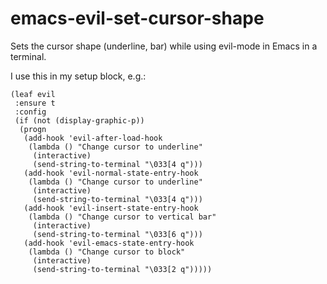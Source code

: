 # emacs-evil-set-cursor-shape
Sets the cursor shape (underline, bar) while using evil-mode in Emacs in a terminal.

I use this in my setup block, e.g.:
```
(leaf evil
 :ensure t
 :config
 (if (not (display-graphic-p))
  (progn
   (add-hook 'evil-after-load-hook
    (lambda () "Change cursor to underline"
     (interactive)
     (send-string-to-terminal "\033[4 q")))
   (add-hook 'evil-normal-state-entry-hook
    (lambda () "Change cursor to underline"
     (interactive)
     (send-string-to-terminal "\033[4 q")))
   (add-hook 'evil-insert-state-entry-hook
    (lambda () "Change cursor to vertical bar"
     (interactive)
     (send-string-to-terminal "\033[6 q")))
   (add-hook 'evil-emacs-state-entry-hook
    (lambda () "Change cursor to block"
     (interactive)
     (send-string-to-terminal "\033[2 q")))))
```
